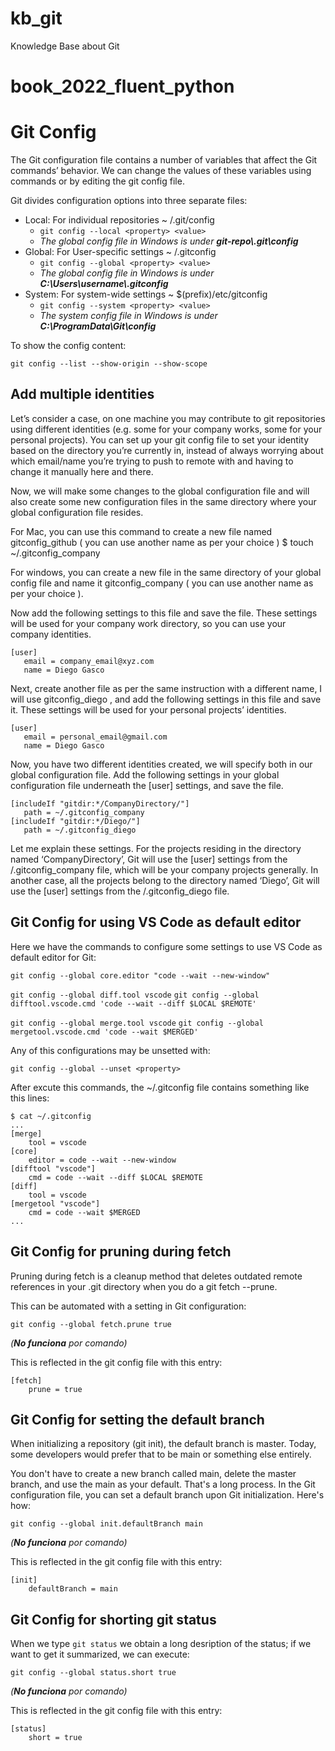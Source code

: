 # kb_git
Knowledge Base about Git 
# book_2022_fluent_python

# Git Config

The Git configuration file contains a number of variables that affect the Git commands’ behavior. We can change the values of these variables using commands or by editing the git config file.

Git divides configuration options into three separate files:

- Local: For individual repositories ~ /.git/config
    - `git config --local <property> <value>`
    - *The global config file in Windows is under **git-repo\\.git\config***
- Global: For User-specific settings ~ /.gitconfig
    - `git config --global <property> <value>`
    - *The global config file in Windows is under **C:\Users\\username\\.gitconfig***
- System: For system-wide settings ~ $(prefix)/etc/gitconfig
    - `git config --system <property> <value>`
    - *The system config file in Windows is under **C:\ProgramData\Git\config***


To show the config content:

`git config --list --show-origin --show-scope`

## Add multiple identities

Let’s consider a case, on one machine you may contribute to git repositories using different identities (e.g. some for your company works, some for your personal projects). You can set up your git config file to set your identity based on the directory you’re currently in, instead of always worrying about which email/name you’re trying to push to remote with and having to change it manually here and there.

Now, we will make some changes to the global configuration file and will also create some new configuration files in the same directory where your global configuration file resides.

For Mac, you can use this command to create a new file named gitconfig_github ( you can use another name as per your choice ) $ touch ~/.gitconfig_company

For windows, you can create a new file in the same directory of your global config file and name it gitconfig_company ( you can use another name as per your choice ).

Now add the following settings to this file and save the file. These settings will be used for your company work directory, so you can use your company identities.

```
[user]
   email = company_email@xyz.com
   name = Diego Gasco
```

Next, create another file as per the same instruction with a different name, I will use gitconfig_diego , and add the following settings in this file and save it. These settings will be used for your personal projects’ identities.

```
[user]
   email = personal_email@gmail.com
   name = Diego Gasco
```

Now, you have two different identities created, we will specify both in our global configuration file. Add the following settings in your global configuration file underneath the [user] settings, and save the file.

```
[includeIf "gitdir:*/CompanyDirectory/"]        
   path = ~/.gitconfig_company 
[includeIf "gitdir:*/Diego/"] 
   path = ~/.gitconfig_diego
```

Let me explain these settings. For the projects residing in the directory named ‘CompanyDirectory’, Git will use the [user] settings from the /.gitconfig_company file, which will be your company projects generally. In another case, all the projects belong to the directory named ‘Diego’, Git will use the [user] settings from the /.gitconfig_diego file.


## Git Config for using VS Code as default editor

Here we have the commands to configure some settings to use VS Code as default editor for Git:

`git config --global core.editor "code --wait --new-window"`

`git config --global diff.tool vscode`
`git config --global difftool.vscode.cmd 'code --wait --diff $LOCAL $REMOTE'`

`git config --global merge.tool vscode`
`git config --global mergetool.vscode.cmd 'code --wait $MERGED'`


Any of this configurations may be unsetted with: 

`git config --global --unset <property>`

After excute this commands, the ~/.gitconfig file contains something like this lines: 


```
$ cat ~/.gitconfig
...
[merge]
	tool = vscode
[core]
	editor = code --wait --new-window
[difftool "vscode"]
	cmd = code --wait --diff $LOCAL $REMOTE
[diff]
	tool = vscode
[mergetool "vscode"]
	cmd = code --wait $MERGED
...
```

## Git Config for pruning during fetch

 Pruning during fetch is a cleanup method that deletes outdated remote references in your .git directory when you do a git fetch --prune.
 
 This can be automated with a setting in Git configuration:

`git config --global fetch.prune true`

*(**No funciona** por comando)*

This is reflected in the git config file with this entry:

```
[fetch]
    prune = true
```

## Git Config for setting the default branch

When initializing a repository (git init), the default branch is master. Today, some developers would prefer that to be main or something else entirely.

You don't have to create a new branch called main, delete the master branch, and use the main as your default. That's a long process. In the Git configuration file, you can set a default branch upon Git initialization. Here's how:


`git config --global init.defaultBranch main`

*(**No funciona** por comando)*

This is reflected in the git config file with this entry:

```
[init]
    defaultBranch = main
```

## Git Config for shorting git status

When we type `git status` we obtain a long desription of the status; if we want to get it summarized, we can execute:

`git config --global status.short true`

*(**No funciona** por comando)*

This is reflected in the git config file with this entry:

```
[status]
    short = true
```